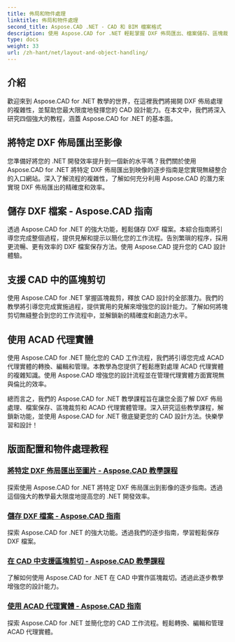```yaml
---
title: 佈局和物件處理
linktitle: 佈局和物件處理
second_title: Aspose.CAD .NET - CAD 和 BIM 檔案格式
description: 使用 Aspose.CAD for .NET 輕鬆掌握 DXF 佈局匯出、檔案儲存、區塊裁剪和 ACAD 代理實體以增強 CAD 設計。
type: docs
weight: 33
url: /zh-hant/net/layout-and-object-handling/
---
```


## 介紹

歡迎來到 Aspose.CAD for .NET 教學的世界，在這裡我們將揭開 DXF 佈局處理的複雜性，並幫助您最大限度地發揮您的 CAD 設計能力。在本文中，我們將深入研究四個強大的教程，涵蓋 Aspose.CAD for .NET 的基本面。

 ## 將特定 DXF 佈局匯出至影像

您準備好將您的 .NET 開發效率提升到一個新的水平嗎？我們關於使用 Aspose.CAD for .NET 將特定 DXF 佈局匯出到映像的逐步指南是您實現無縫整合的入口網站。深入了解流程的複雜性，了解如何充分利用 Aspose.CAD 的潛力來實現 DXF 佈局匯出的精確度和效率。

 ## 儲存 DXF 檔案 - Aspose.CAD 指南

透過 Aspose.CAD for .NET 的強大功能，輕鬆儲存 DXF 檔案。本綜合指南將引導您完成整個過程，提供見解和提示以簡化您的工作流程。告別繁瑣的程序，採用更流暢、更有效率的 DXF 檔案保存方法。使用 Aspose.CAD 提升您的 CAD 設計體驗。

 ## 支援 CAD 中的區塊剪切

使用 Aspose.CAD for .NET 掌握區塊裁剪，釋放 CAD 設計的全部潛力。我們的教學將引導您完成實施過程，提供實用的見解來增強您的設計能力。了解如何將塊剪切無縫整合到您的工作流程中，並解鎖新的精確度和創造力水平。

 ## 使用 ACAD 代理實體

使用 Aspose.CAD for .NET 簡化您的 CAD 工作流程，我們將引導您完成 ACAD 代理實體的轉換、編輯和管理。本教學為您提供了輕鬆應對處理 ACAD 代理實體的複雜知識。使用 Aspose.CAD 增強您的設計流程並在管理代理實體方面實現無與倫比的效率。

總而言之，我們的 Aspose.CAD for .NET 教學課程旨在讓您全面了解 DXF 佈局處理、檔案保存、區塊裁剪和 ACAD 代理實體管理。深入研究這些教學課程，解鎖新功能，並使用 Aspose.CAD for .NET 徹底變更您的 CAD 設計方法。快樂學習和設計！
## 版面配置和物件處理教程
### [將特定 DXF 佈局匯出至圖片 - Aspose.CAD 教學課程](./exporting-specific-dxf-layout-to-image/)
探索使用 Aspose.CAD for .NET 將特定 DXF 佈局匯出到影像的逐步指南。透過這個強大的教學最大限度地提高您的 .NET 開發效率。
### [儲存 DXF 檔案 - Aspose.CAD 指南](./saving-dxf-files/)
探索 Aspose.CAD for .NET 的強大功能。透過我們的逐步指南，學習輕鬆保存 DXF 檔案。
### [在 CAD 中支援區塊剪切 - Aspose.CAD 教學課程](./supporting-block-clipping-in-cad/)
了解如何使用 Aspose.CAD for .NET 在 CAD 中實作區塊裁切。透過此逐步教學增強您的設計能力。
### [使用 ACAD 代理實體 - Aspose.CAD 指南](./working-with-acad-proxy-entities/)
探索 Aspose.CAD for .NET 並簡化您的 CAD 工作流程。輕鬆轉換、編輯和管理 ACAD 代理實體。